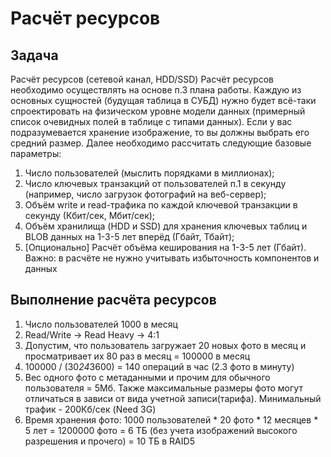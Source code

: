 # Расчёт ресурсов
## Задача
Расчёт ресурсов (сетевой канал, HDD/SSD)
Расчёт ресурсов необходимо осуществлять на основе п.3 плана работы.
Каждую из основных сущностей (будущая таблица в СУБД) нужно будет всё-таки спроектировать на физическом уровне модели данных (примерный список очевидных полей в таблице с типами данных). Если у вас подразумевается хранение изображение, то вы должны выбрать его средний размер.
Далее необходимо рассчитать следующие базовые параметры:
1.	Число пользователей (мыслить порядками в миллионах);
2.	Число ключевых транзакций от пользователей п.1 в секунду (например, число загрузок фотографий на веб-сервер);
3.	Объём write и read-трафика по каждой ключевой транзакции в секунду (Кбит/сек, Мбит/сек);
4.	Объём хранилища (HDD и SSD) для хранения ключевых таблиц и BLOB данных на 1-3-5 лет вперёд (Гбайт, Тбайт);
5.	[Опционально] Расчёт объёма кеширования на 1-3-5 лет (Гбайт).
Важно: в расчёте не нужно учитывать избыточность компонентов и данных

## Выполнение расчёта ресурсов
1. Число пользователей 1000 в месяц
2. Read/Write -> Read Heavy -> 4:1
3. Допустим, что пользователь загружает 20 новых фото в месяц и просматривает их 80 раз в месяц = 100000 в месяц
4. 100000 / (30*24*3600) = 140 операций в час (2.3 фото в минуту)
5. Вес одного фото с метаданными и прочим для обычного пользователя = 5Мб.
Также максимальные размеры фото могут отличаться в зависи от вида учетной записи(тарифа).
Минимальный трафик - 200Кб/сек (Need 3G)
6. Время хранения фото: 1000 пользователей * 20 фото * 12 месяцев * 5 лет = 1200000 фото = 6 ТБ (без учета изображений высокого разрешения и прочего) = 10 ТБ в RAID5